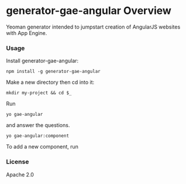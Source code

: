 # generator-gae-angular Overview

Yeoman generator intended to jumpstart creation of AngularJS websites with App Engine.

### Usage

Install generator-gae-angular:

    npm install -g generator-gae-angular

Make a new directory then cd into it:

    mkdir my-project && cd $_

Run

    yo gae-angular
and answer the questions.

    yo gae-angular:component

To add a new component, run


### License

Apache 2.0
